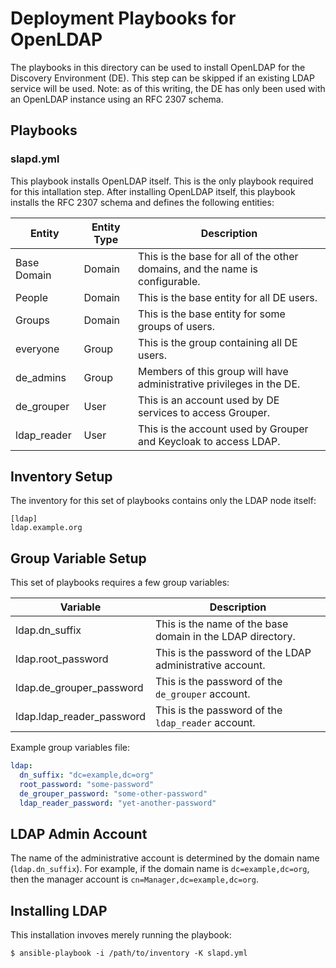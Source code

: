 # Deployment Playbooks for OpenLDAP

The playbooks in this directory can be used to install OpenLDAP for the Discovery Environment (DE). This step can be
skipped if an existing LDAP service will be used. Note: as of this writing, the DE has only been used with an OpenLDAP
instance using an RFC 2307 schema.

## Playbooks

### slapd.yml

This playbook installs OpenLDAP itself. This is the only playbook required for this intallation step. After installing
OpenLDAP itself, this playbook installs the RFC 2307 schema and defines the following entities:

| Entity      | Entity Type | Description                                                                  |
| ------      | ----------- | -----------                                                                  |
| Base Domain | Domain      | This is the base for all of the other domains, and the name is configurable. |
| People      | Domain      | This is the base entity for all DE users.                                    |
| Groups      | Domain      | This is the base entity for some groups of users.                            |
| everyone    | Group       | This is the group containing all DE users.                                   |
| de_admins   | Group       | Members of this group will have administrative privileges in the DE.         |
| de_grouper  | User        | This is an account used by DE services to access Grouper.                    |
| ldap_reader | User        | This is the account used by Grouper and Keycloak to access LDAP.             |

## Inventory Setup

The inventory for this set of playbooks contains only the LDAP node itself:

```
[ldap]
ldap.example.org
```

## Group Variable Setup

This set of playbooks requires a few group variables:

| Variable                  | Description                                                |
| --------                  | -----------                                                |
| ldap.dn_suffix            | This is the name of the base domain in the LDAP directory. |
| ldap.root_password        | This is the password of the LDAP administrative account.   |
| ldap.de_grouper_password  | This is the password of the `de_grouper` account.          |
| ldap.ldap_reader_password | This is the password of the `ldap_reader` account.         |

Example group variables file:

``` yaml
ldap:
  dn_suffix: "dc=example,dc=org"
  root_password: "some-password"
  de_grouper_password: "some-other-password"
  ldap_reader_password: "yet-another-password"
```

## LDAP Admin Account

The name of the administrative account is determined by the domain name (`ldap.dn_suffix`). For example, if the domain
name is `dc=example,dc=org`, then the manager account is `cn=Manager,dc=example,dc=org`.

## Installing LDAP

This installation invoves merely running the playbook:

```
$ ansible-playbook -i /path/to/inventory -K slapd.yml
```
